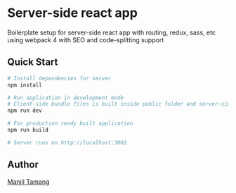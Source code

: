 # Server-side react app
Boilerplate setup for server-side react app with routing, redux, sass, etc using webpack 4 with SEO and code-splitting support

## Quick Start

``` bash
# Install dependencies for server
npm install

# Run application in development mode
# Client-side bundle files is built inside public folder and server-side files is built inside build folder
npm run dev

# For production ready built application
npm run build

# Server runs on http://localhost:3001
```

## Author

[Manjil Tamang](https://www.linkedin.com/in/manjiltamang/)
